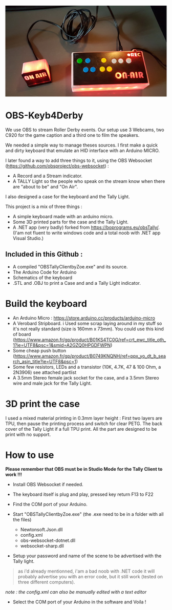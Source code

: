 ![Image](/images/20220429_190159_redimensionner.jpg)


# OBS-Keyb4Derby

We use OBS to stream Roller Derby events.
Our setup use 3 Webcams, two C920 for the game caption and a third one to film the speakers.

We needed a simple way to manage theses sources.
I first make a quick and dirty keyboard that emulate an HID interface with an Arduino MICRO.

I later found a way to add three things to it, using the OBS Websocket (https://github.com/obsproject/obs-websocket) :
- A Record and a Stream indicator.
- A TALLY Light so the people who speak on the stream know when there are "about to be" and "On Air".

I also designed a case for the keyboard and the Tally Light.

This project is a mix of three things :
- A simple keyboard made with an arduino micro.
- Some 3D printed parts for the case and the Tally Light.
- A .NET app (very badly) forked from https://boprograms.eu/obsTally/. 
(I'am not fluent to write windows code and a total noob with .NET app Visual Studio.)

Included in this Github :
--------------------------
- A compiled "OBSTallyClientbyZoe.exe" and its source.
- The Arduino Code for Arduino
- Schematics of the keyboard 
- .STL and .OBJ to print a Case and and a Tally Light indicator.

# Build the keyboard
- An Arduino Micro : https://store.arduino.cc/products/arduino-micro
- A Verobard Stripboard. i Used some scrap laying around in my stuff so it's not really standard (size is 160mm x 73mm).
You could use this kind of board (https://www.amazon.fr/gp/product/B01KS4TC0G/ref=crt_ewc_title_oth_1?ie=UTF8&psc=1&smid=A2GZQ0HPGDFWPN) 
- Some cheap push button (https://www.amazon.fr/gp/product/B0749KNQNH/ref=ppx_yo_dt_b_search_asin_title?ie=UTF8&psc=1)
- Some few resistors, LEDs and a transistor (10K, 4.7K, 47 & 100 Ohm, a 2N3906) see attached partlist
- A 3.5mm Stereo female jack socket for the case, and a 3.5mm Stereo wire and male jack for the Tally Light.

# 3D print the case
I used a mixed material printing in 0.3mm layer height : 
First two layers are TPU, then pause the printing process and switch for clear PETG.
The back cover of the Tally Light if a full TPU print.
All the part are designed to be print with no support.

# How to use
**Please remember that OBS must be in Studio Mode for the Tally Client to work !!!**

- Install OBS Websocket if needed.
- The keyboard itself is plug and play, pressed key return F13 to F22
- Find the COM port of your Arduino.


- Start "OBSTallyClientbyZoe.exe" (the .exe need to be in a folder with all the files)
  -   Newtonsoft.Json.dll
  -   config.xml
  -   obs-websocket-dotnet.dll
  -   websocket-sharp.dll
- Setup your password and name of the scene to be advertised with the Tally light. 

> as i'd already mentionned, i'am a bad noob with .NET code it will probably advertise you with an error code, but it still work (tested on three different computers).

*note : the config.xml can also be manually edited with a text editor*
- Select the COM port of your Arduino in the software and Voila !





